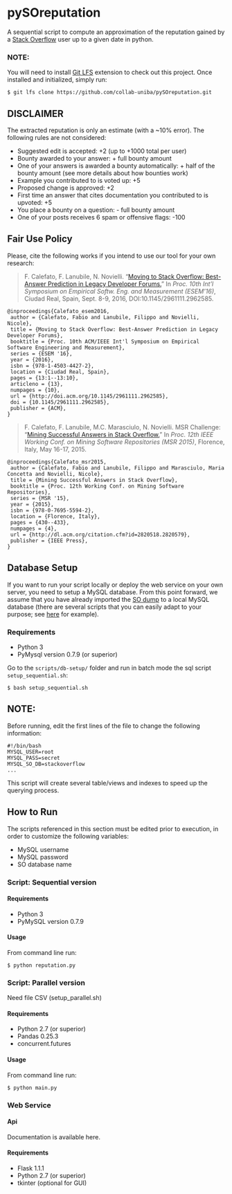 # pySOreputation
A sequential script to compute an approximation of the reputation gained by a [Stack Overflow](https://stackoverflow.com/) user up to a given date in python.

### NOTE:
You will need to install [Git LFS](https://git-lfs.github.com/) extension to check out this project. Once installed and initialized, simply run:

```$ git lfs clone https://github.com/collab-uniba/pySOreputation.git```

## DISCLAIMER

The extracted reputation is only an estimate (with a ~10% error). The following rules are not considered:
- Suggested edit is accepted: +2 (up to +1000 total per user)
- Bounty awarded to your answer: + full bounty amount
- One of your answers is awarded a bounty automatically: + half of the bounty amount (see more details about how bounties work)
- Example you contributed to is voted up: +5
- Proposed change is approved: +2
- First time an answer that cites documentation you contributed to is upvoted: +5
- You place a bounty on a question: - full bounty amount
- One of your posts receives 6 spam or offensive flags: -100

## Fair Use Policy
Please, cite the following works if you intend to use our tool for your own research:

>F. Calefato, F. Lanubile, N. Novielli. “[Moving to Stack Overflow: Best-Answer Prediction in Legacy Developer Forums.](http://collab.di.uniba.it/fabio/wp-content/uploads/sites/5/2014/05/a13-calefato.pdf)” In *Proc. 10th Int’l Symposium on Empirical Softw. Eng. and Measurement (ESEM’16)*, Ciudad Real, Spain, Sept. 8-9, 2016, DOI:10.1145/2961111.2962585.

```
@inproceedings{Calefato_esem2016,
 author = {Calefato, Fabio and Lanubile, Filippo and Novielli, Nicole},
 title = {Moving to Stack Overflow: Best-Answer Prediction in Legacy Developer Forums},
 booktitle = {Proc. 10th ACM/IEEE Int'l Symposium on Empirical Software Engineering and Measurement}, 
 series = {ESEM '16},
 year = {2016},
 isbn = {978-1-4503-4427-2},
 location = {Ciudad Real, Spain},
 pages = {13:1--13:10},
 articleno = {13},
 numpages = {10},
 url = {http://doi.acm.org/10.1145/2961111.2962585},
 doi = {10.1145/2961111.2962585},
 publisher = {ACM},
} 
```
>F. Calefato, F. Lanubile, M.C. Marasciulo, N. Novielli. MSR Challenge: “[Mining Successful Answers in Stack Overflow.](http://collab.di.uniba.it/fabio/wp-content/uploads/sites/5/2014/05/MSR_2015_calefato_et_al.pdf)” In *Proc. 12th IEEE Working Conf. on Mining Software Repositories (MSR 2015)*, Florence, Italy, May 16-17, 2015.

```
@inproceedings{Calefato_msr2015,
 author = {Calefato, Fabio and Lanubile, Filippo and Marasciulo, Maria Concetta and Novielli, Nicole},
 title = {Mining Successful Answers in Stack Overflow},
 booktitle = {Proc. 12th Working Conf. on Mining Software Repositories},
 series = {MSR '15},
 year = {2015},
 isbn = {978-0-7695-5594-2},
 location = {Florence, Italy},
 pages = {430--433},
 numpages = {4},
 url = {http://dl.acm.org/citation.cfm?id=2820518.2820579},
 publisher = {IEEE Press},
}
```

## Database Setup
If you want to run your script locally or deploy the web service on your own server, you need to setup a MySQL database. From this point forward, we assume that you have already imported the [SO dump](https://archive.org/download/stackexchange) to a local MySQL database (there are several scripts that you can easily adapt to your purpose; see [here](https://gist.github.com/megansquire/877e028504c92e94192d) for example).

### Requirements
- Python 3
 - PyMysql version 0.7.9 (or superior)

Go to the `scripts/db-setup/` folder and run in batch mode the sql script `setup_sequential.sh`:

```$ bash setup_sequential.sh```
## NOTE:
Before running, edit the first lines of the file to change the following information:
```
#!/bin/bash
MYSQL_USER=root
MYSQL_PASS=secret
MYSQL_SO_DB=stackoverflow
...
```
This script will create several table/views and indexes to speed up the querying process.

## How to Run
The scripts referenced in this section must be edited prior to execution, in order to customize the following variables:
- MySQL username
- MySQL password
- SO database name
### Script: Sequential version
#### Requirements
- Python 3
- PyMySQL version 0.7.9

#### Usage
From command line run:

```$ python reputation.py```

### Script: Parallel version

Need file CSV (setup_parallel.sh)

#### Requirements
- Python 2.7 (or superior)
- Pandas 0.25.3
- concurrent.futures

#### Usage
From command line run:

```$ python main.py```
### Web Service 
#### Api
Documentation is available here.
#### Requirements
- Flask 1.1.1
- Python 2.7 (or superior)
- tkinter (optional for GUI)
